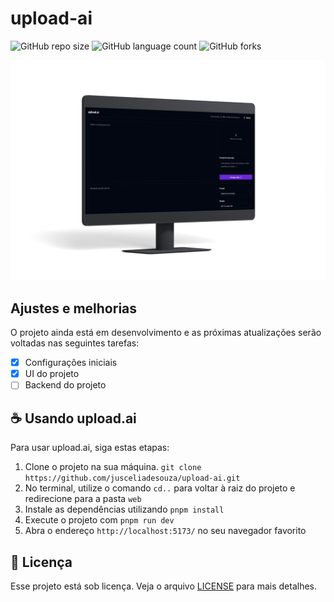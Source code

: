 # upload-ai

![GitHub repo size](https://img.shields.io/github/repo-size/jusceliadesouza/upload-ai?style=for-the-badge)
![GitHub language count](https://img.shields.io/github/languages/count/jusceliadesouza/upload-ai?style=for-the-badge)
![GitHub forks](https://img.shields.io/github/forks/jusceliadesouza/upload-ai?style=for-the-badge)
<!-- ![Bitbucket open issues](https://img.shields.io/bitbucket/issues/jusceliadesouza/upload-ai?style=for-the-badge)
![Bitbucket open pull requests](https://img.shields.io/bitbucket/pr-raw/jusceliadesouza/upload-ai?style=for-the-badge) -->

![Imagem de um computador mostrando a página inicial do projeto](public/desktop.png)

## Ajustes e melhorias

O projeto ainda está em desenvolvimento e as próximas atualizações serão voltadas nas seguintes tarefas:

- [x] Configurações iniciais
- [x] UI do projeto
- [ ] Backend do projeto
<!-- 
- [ ] Tarefa 4
- [ ] Tarefa 5 
-->

## ☕ Usando upload.ai

Para usar upload.ai, siga estas etapas:

1. Clone o projeto na sua máquina. `git clone https://github.com/jusceliadesouza/upload-ai.git`
2. No terminal, utilize o comando `cd..` para voltar à raiz do projeto e redirecione para a pasta `web`
3. Instale as dependências utilizando `pnpm install`
4. Execute o projeto com `pnpm run dev`
5. Abra o endereço `http://localhost:5173/` no seu navegador favorito

## 📝 Licença

Esse projeto está sob licença. Veja o arquivo [LICENSE](LICENSE) para mais detalhes.
